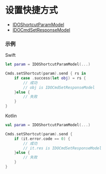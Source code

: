 # 设置快捷方式
* [IDOShortcutParamModel](../model/IDOShortcutParamModel.md)
* [IDOCmdSetResponseModel](../model/IDOCmdSetResponseModel.md)



### 示例

Swift
```swift
let param = IDOShortcutParamModel(...)

Cmds.setShortcut(param).send { rs in
    if case .success(let obj) = rs {
        // 成功
        // obj is IDOCmdSetResponseModel
    }else {
        // 失败
    }
}
```

Kotlin
```kotlin
val param = IDOShortcutParamModel(...)

Cmds.setShortcut(param).send {
    if (it.error.code == 0) {
        // 成功
        // it.res is IDOCmdSetResponseModel
    }else {
        // 失败
    }
}
```
